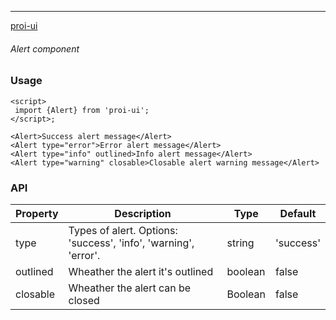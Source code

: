 ---
[proi-ui](https://github.com/specialdoom/proi-ui)

###### Alert component

### Usage

```sveltehtml
<script>
 import {Alert} from 'proi-ui';
</script>;

<Alert>Success alert message</Alert>
<Alert type="error">Error alert message</Alert>
<Alert type="info" outlined>Info alert message</Alert>
<Alert type="warning" closable>Closable alert warning message</Alert>
```

### API
| Property | Description | Type | Default |
| --- | --- | --- | --- |
| type | Types of alert. Options: 'success', 'info', 'warning', 'error'. | string | 'success' |
| outlined | Wheather the alert it's outlined | boolean | false |
| closable | Wheather the alert can be closed | Boolean | false |
